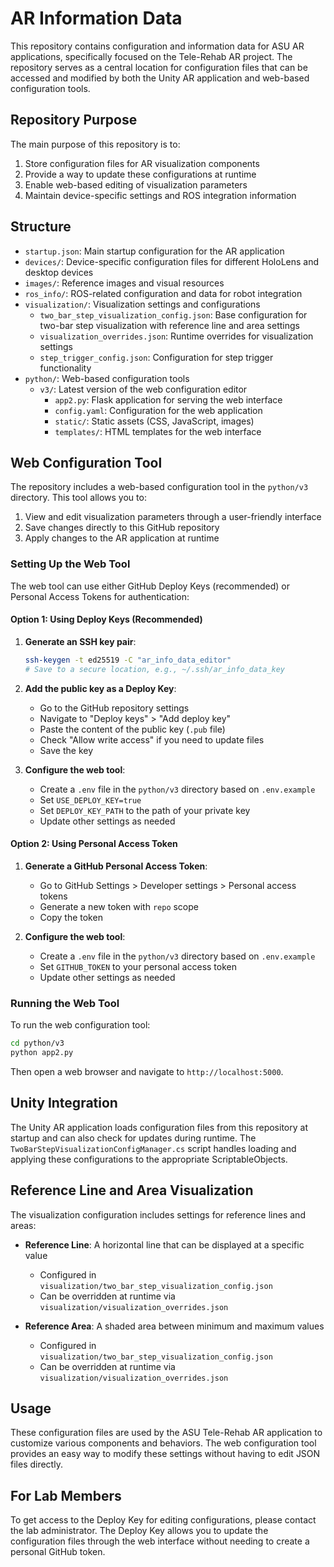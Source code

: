 # AR Information Data

This repository contains configuration and information data for ASU AR applications, specifically focused on the Tele-Rehab AR project. The repository serves as a central location for configuration files that can be accessed and modified by both the Unity AR application and web-based configuration tools.

## Repository Purpose

The main purpose of this repository is to:
1. Store configuration files for AR visualization components
2. Provide a way to update these configurations at runtime
3. Enable web-based editing of visualization parameters
4. Maintain device-specific settings and ROS integration information

## Structure

- `startup.json`: Main startup configuration for the AR application
- `devices/`: Device-specific configuration files for different HoloLens and desktop devices
- `images/`: Reference images and visual resources
- `ros_info/`: ROS-related configuration and data for robot integration
- `visualization/`: Visualization settings and configurations
  - `two_bar_step_visualization_config.json`: Base configuration for two-bar step visualization with reference line and area settings
  - `visualization_overrides.json`: Runtime overrides for visualization settings
  - `step_trigger_config.json`: Configuration for step trigger functionality
- `python/`: Web-based configuration tools
  - `v3/`: Latest version of the web configuration editor
    - `app2.py`: Flask application for serving the web interface
    - `config.yaml`: Configuration for the web application
    - `static/`: Static assets (CSS, JavaScript, images)
    - `templates/`: HTML templates for the web interface

## Web Configuration Tool

The repository includes a web-based configuration tool in the `python/v3` directory. This tool allows you to:

1. View and edit visualization parameters through a user-friendly interface
2. Save changes directly to this GitHub repository
3. Apply changes to the AR application at runtime

### Setting Up the Web Tool

The web tool can use either GitHub Deploy Keys (recommended) or Personal Access Tokens for authentication:

#### Option 1: Using Deploy Keys (Recommended)

1. **Generate an SSH key pair**:
   ```bash
   ssh-keygen -t ed25519 -C "ar_info_data_editor"
   # Save to a secure location, e.g., ~/.ssh/ar_info_data_key
   ```

2. **Add the public key as a Deploy Key**:
   - Go to the GitHub repository settings
   - Navigate to "Deploy keys" > "Add deploy key"
   - Paste the content of the public key (`.pub` file)
   - Check "Allow write access" if you need to update files
   - Save the key

3. **Configure the web tool**:
   - Create a `.env` file in the `python/v3` directory based on `.env.example`
   - Set `USE_DEPLOY_KEY=true`
   - Set `DEPLOY_KEY_PATH` to the path of your private key
   - Update other settings as needed

#### Option 2: Using Personal Access Token

1. **Generate a GitHub Personal Access Token**:
   - Go to GitHub Settings > Developer settings > Personal access tokens
   - Generate a new token with `repo` scope
   - Copy the token

2. **Configure the web tool**:
   - Create a `.env` file in the `python/v3` directory based on `.env.example`
   - Set `GITHUB_TOKEN` to your personal access token
   - Update other settings as needed

### Running the Web Tool

To run the web configuration tool:

```bash
cd python/v3
python app2.py
```

Then open a web browser and navigate to `http://localhost:5000`.

## Unity Integration

The Unity AR application loads configuration files from this repository at startup and can also check for updates during runtime. The `TwoBarStepVisualizationConfigManager.cs` script handles loading and applying these configurations to the appropriate ScriptableObjects.

## Reference Line and Area Visualization

The visualization configuration includes settings for reference lines and areas:

- **Reference Line**: A horizontal line that can be displayed at a specific value
  - Configured in `visualization/two_bar_step_visualization_config.json`
  - Can be overridden at runtime via `visualization/visualization_overrides.json`

- **Reference Area**: A shaded area between minimum and maximum values
  - Configured in `visualization/two_bar_step_visualization_config.json`
  - Can be overridden at runtime via `visualization/visualization_overrides.json`

## Usage

These configuration files are used by the ASU Tele-Rehab AR application to customize various components and behaviors. The web configuration tool provides an easy way to modify these settings without having to edit JSON files directly.

## For Lab Members

To get access to the Deploy Key for editing configurations, please contact the lab administrator. The Deploy Key allows you to update the configuration files through the web interface without needing to create a personal GitHub token.
